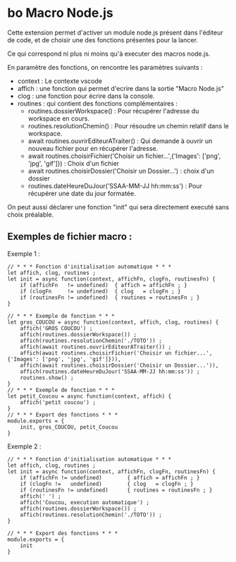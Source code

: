# bo Macro Node.js

Cette extension permet d'activer un module node.js présent dans l'éditeur de code, et de choisir une des fonctions présentes pour la lancer.

Ce qui correspond ni plus ni moins qu'à executer des macros node.js.

En paramètre des fonctions, on rencontre les paramètres suivants : 
- context : Le contexte vscode
- affich : une fonction qui permet d'ecrire dans la sortie "Macro Node.js"
- clog : une fonction pour écrire dans la console.
- routines : qui contient des fonctions complémentaires :
    - routines.dossierWorkspace() : Pour récupérer l'adresse du workspace en cours.
    - routines.resolutionChemin() : Pour résoudre un chemin relatif dans le workspace.
    - await routines.ouvrirEditeurATraiter() : Qui demande à ouvrir un nouveau fichier pour en récupérer l'adresse.
    - await routines.choisirFichier('Choisir un fichier...',{'Images': ['png', 'jpg', 'gif']}) : Choix d'un fichier
    - await routines.choisirDossier('Choisir un Dossier...') : choix d'un dossier
    - routines.dateHeureDuJour('SSAA-MM-JJ hh:mm:ss') : Pour récupérer une date du jour formatée.

On peut aussi déclarer une fonction "init" qui sera directement executé sans choix préalable.

## Exemples de fichier macro :

Exemple 1 :

    // * * * Fonction d'initialisation automatique * * *
    let affich, clog, routines ;
    let init = async function(context, affichFn, clogFn, routinesFn) {
        if (affichFn   != undefined)  { affich = affichFn ; }
        if (clogFn     != undefined)  { clog   = clogFn ; }
        if (routinesFn != undefined)  { routines = routinesFn ; }
    }

    // * * * Exemple de fonction * * * 
    let gros_COUCOU = async function(context, affich, clog, routines) {
        affich('GROS COUCOU') ;
        affich(routines.dossierWorkspace()) ;
        affich(routines.resolutionChemin('./TOTO')) ;
        affich(await routines.ouvrirEditeurATraiter()) ;
        affich(await routines.choisirFichier('Choisir un fichier...',{'Images': ['png', 'jpg', 'gif']})),
        affich(await routines.choisirDossier('Choisir un Dossier...')),
        affich(routines.dateHeureDuJour('SSAA-MM-JJ hh:mm:ss')) ;
        routines.show() ;
    }
    // * * * Exemple de fonction * * * 
    let petit_Coucou = async function(context, affich) {
        affich('petit coucou') ;
    }
    // * * * Export des fonctions * * * 
    module.exports = {
        init, gros_COUCOU, petit_Coucou
    }

Exemple 2 :

    // * * * Fonction d'initialisation automatique * * *
    let affich, clog, routines ;
    let init = async function(context, affichFn, clogFn, routinesFn) {
        if (affichFn != undefined)        { affich = affichFn ; }
        if (clogFn !=   undefined)        { clog   = clogFn ; }
        if (routinesFn != undefined)      { routines = routinesFn ; }
        affich(' ') ;
        affich('Coucou, execution automatique') ;
        affich(routines.dossierWorkspace()) ;
        affich(routines.resolutionChemin('./TOTO')) ;
    }

    // * * * Export des fonctions * * * 
    module.exports = {
        init
    }

